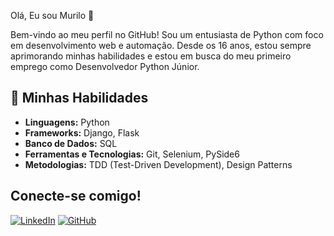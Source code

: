 Olá, Eu sou Murilo 👋

Bem-vindo ao meu perfil no GitHub! Sou um entusiasta de Python com foco em desenvolvimento web e automação. 
Desde os 16 anos, estou sempre aprimorando minhas habilidades e estou em busca do meu primeiro emprego como Desenvolvedor Python Júnior.

## 🚀 Minhas Habilidades

- **Linguagens:** Python
- **Frameworks:** Django, Flask
- **Banco de Dados:** SQL
- **Ferramentas e Tecnologias:** Git, Selenium, PySide6
- **Metodologias:** TDD (Test-Driven Development), Design Patterns
## Conecte-se comigo!

[![LinkedIn](https://img.shields.io/badge/LinkedIn-91A8D0?style=for-the-badge&logo=linkedin&logoColor=F7CAC9)](https://www.linkedin.com/in/murilo-santana-novais-4b4601236/)
[![GitHub](https://img.shields.io/badge/GitHub-91A8D0?style=for-the-badge&logo=github&logoColor=F7CAC9)](https://github.com/MuriloSnovais)
